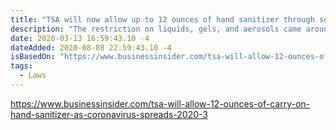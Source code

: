 ```yaml
---
title: "TSA will now allow up to 12 ounces of hand sanitizer through security checkpoints as coronavirus fears spread"
description: "The restriction on liquids, gels, and aerosols came around in 2006, and limits those items to 3.4 ounces if carried through security checkpoints and onto planes."
date: 2020-03-13 16:59:43.10 -4
dateAdded: 2020-08-08 22:59:43.10 -4
isBasedOn: "https://www.businessinsider.com/tsa-will-allow-12-ounces-of-carry-on-hand-sanitizer-as-coronavirus-spreads-2020-3"
tags:
  - Laws
---
```


https://www.businessinsider.com/tsa-will-allow-12-ounces-of-carry-on-hand-sanitizer-as-coronavirus-spreads-2020-3
